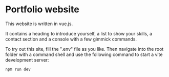 # Portfolio website

This website is written in vue.js.

It contains a heading to introduce yourself, a list to show your skills, a contact section and a console with a few gimmick commands.

To try out this site, fill the ".env" file as you like. Then navigate into the root folder with a command shell and use the following command to start a vite development server:

```
npm run dev
```